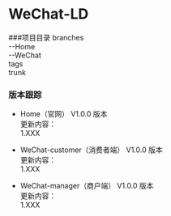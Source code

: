 # WeChat-LD

###项目目录
branches<br/>
    --Home<br/>
    --WeChat<br/>
tags<br/>
trunk<br/>

### 版本跟踪
- Home（官网） V1.0.0 版本<br/>
更新内容：<br/>
 1.XXX

- WeChat-customer（消费者端） V1.0.0 版本<br/>
更新内容：<br/>
 1.XXX

- WeChat-manager（商户端） V1.0.0 版本<br/>
更新内容：<br/>
1.XXX


